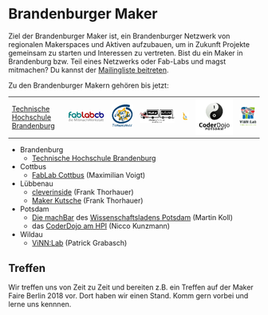 # Brandenburger Maker

Ziel der Brandenburger Maker ist, ein Brandenburger Netzwerk von regionalen Makerspaces und Aktiven aufzubauen, um in Zukunft Projekte gemeinsam zu starten und Interessen zu vertreten.
Bist du ein Maker in Brandenburg bzw. Teil eines Netzwerks oder Fab-Labs und magst mitmachen?
Du kannst der [Mailingliste beitreten][join-mailing-list].

Zu den Brandenburger Makern gehören bis jetzt:

<table>
  <tr>
    <td><a href="https://zhq.th-brandenburg.de/"    >Technische Hochschule Brandenburg</a></td>
    <td><a href="http://fablab-cottbus.de"          ><img src="logos/FabLab-Logo-Cottbus-farbig.png" alt="FabLab Cottbus"></a></td>
    <td><a href="http://jfvnet.de/cleverinside/"    ><img src="logos/Technikschule-cleverinside.gif" alt="Maker Kutsche"></a></td>
    <td><a href="https://makerkutsche.de/"          ><img src="logos/maker-kutsche-logobeta.png" alt="Maker Kutsche"></a></td>
    <td><a href="https://machbar-potsdam.de/"><img src="logos/wissenschaftsladen-potsdam.jpg" alt="Wissenschaftsladen Potsdam"></a></td>
    <td><a href="https://CoderDojoPotsdam.github.io"><img src="logos/CoderDojo-Potsdam.svg" alt="CoderDojo Potsdam"></a></td>
    <td><a href="http://vinnlab.th-wildau.de/"      ><img src="logos/ViNNLabLogo_hoch_ThinkMakeShare.png" alt="ViNN:Lab" /></a></td>
  </tr>
</table>

- Brandenburg
  - [Technische Hochschule Brandenburg][thb]
- Cottbus
  - [FabLab Cottbus][fcb] (Maximilian Voigt)
- Lübbenau
  - [cleverinside][cleverinside] (Frank Thorhauer)
  - [Maker Kutsche][makerkutsche] (Frank Thorhauer)
- Potsdam
  - [Die machBar][machBar] des [Wissenschaftsladens Potsdam][wilap] (Martin Koll)
  - das [CoderDojo am HPI][cdp] (Nicco Kunzmann)
- Wildau
  - [ViNN:Lab][vinn-lab] (Patrick Grabasch)

## Treffen

Wir treffen uns von Zeit zu Zeit und bereiten z.B. ein Treffen auf der Maker Faire Berlin 2018 vor.
Dort haben wir einen Stand. Komm gern vorbei und lerne uns kennnen.

[join-mailing-list]: mailto:&#109;&#097;&#106;&#111;&#114;&#100;&#111;&#109;&#111;&#064;&#102;&#097;&#098;&#108;&#097;&#098;&#045;&#099;&#111;&#116;&#116;&#098;&#117;&#115;&#046;&#100;&#101;?subject=subscribe&#32;brandenburger-fablab-cottbus-de&body=subscribe&#32;brandenburger-fablab-cottbus-de
[machBar]: https://machbar-potsdam.de/
[vinn-lab]: http://vinnlab.th-wildau.de/
[thb]: https://zhq.th-brandenburg.de/
[cleverinside]: http://jfvnet.de/cleverinside/
[cdp]: https://CoderDojoPotsdam.github.io/
[fcb]: http://fablab-cottbus.de
[makerkutsche]: https://makerkutsche.de/
[wilap]: http://www.wissenschaftsladen-potsdam.de/
